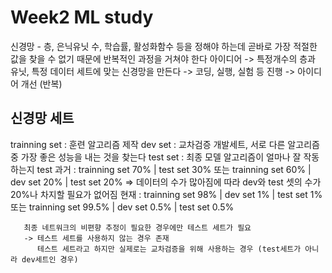 # Week2 ML study
신경망 - 층, 은닉유닛 수, 학습률, 활성화함수 등을 정해야 하는데 곧바로 가장 적절한 값을 찾을 수 없기 때문에 반복적인 과정을 거쳐야 한다
아이디어 -> 특정개수의 층과 유닛, 특정 데이터 세트에 맞는 신경망을 만든다 -> 코딩, 실행, 실험 등 진행 -> 아이디어 개선 (반복)

## 신경망 세트
trainning set : 훈련 알고리즘 제작
dev set : 교차검증 개발세트, 서로 다른 알고리즘 중 가장 좋은 성능을 내는 것을 찾는다
test set : 최종 모델 알고리즘이 얼마나 잘 작동하는지 test
과거 : trainning set 70% | test set 30% 또는
       trainning set 60% | dev set 20% | test set 20%
       => 데이터의 수가 많아짐에 따라 dev와 test 셋의 수가 20%나 차지할 필요가 없어짐
현재 : trainning set 98% | dev set 1% | test set 1% 또는
       trainning set 99.5% | dev set 0.5% | test set 0.5%
       
       최종 네트워크의 비편향 추정이 필요한 경우에만 테스트 세트가 필요
       -> 테스트 세트를 사용하지 않는 경우 존재
          테스트 세트라고 하지만 실제로는 교차검증을 위해 사용하는 경우 (test세트가 아니라 dev세트인 경우)
       
       




